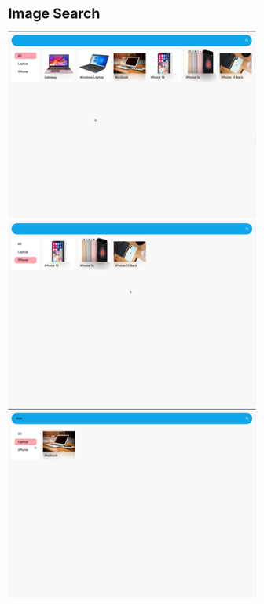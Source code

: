 # Image Search
![Main Page](./frontend/screenshots/Final.png)
![Category](./frontend/screenshots/Final-category.png)
![Search/Category](./frontend/screenshots/Final-category-search.png)
